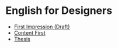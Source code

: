 # English for Designers

- [First Impression (Draft)](02-first-impression)
- [Content First](03-content-first/index.md)
- [Thesis](06-thesis/index.md)


